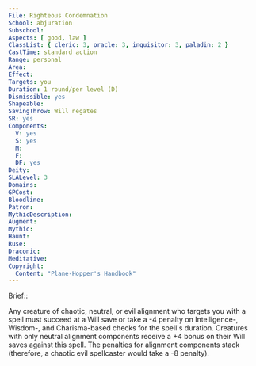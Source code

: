 ```yaml
---
File: Righteous Condemnation
School: abjuration
Subschool: 
Aspects: [ good, law ]
ClassList: { cleric: 3, oracle: 3, inquisitor: 3, paladin: 2 }
CastTime: standard action
Range: personal
Area: 
Effect: 
Targets: you
Duration: 1 round/per level (D)
Dismissible: yes
Shapeable: 
SavingThrow: Will negates
SR: yes
Components:
  V: yes
  S: yes
  M: 
  F: 
  DF: yes
Deity: 
SLALevel: 3
Domains: 
GPCost: 
Bloodline: 
Patron: 
MythicDescription: 
Augment: 
Mythic: 
Haunt: 
Ruse: 
Draconic: 
Meditative: 
Copyright:
  Content: "Plane-Hopper's Handbook"
---
```

Brief:: 

Any creature of chaotic, neutral, or evil alignment who targets you with a spell must succeed at a Will save or take a -4 penalty on Intelligence-, Wisdom-, and Charisma-based checks for the spell's duration. Creatures with only neutral alignment components receive a +4 bonus on their Will saves against this spell. The penalties for alignment components stack (therefore, a chaotic evil spellcaster would take a -8 penalty).
